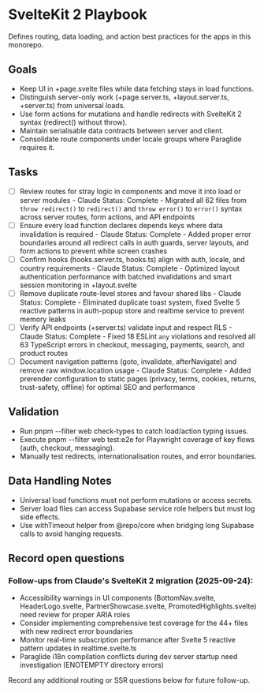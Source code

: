 # SvelteKit 2 Playbook

Defines routing, data loading, and action best practices for the apps in this monorepo.

## Goals
- Keep UI in +page.svelte files while data fetching stays in load functions.
- Distinguish server-only work (+page.server.ts, +layout.server.ts, +server.ts) from universal loads.
- Use form actions for mutations and handle redirects with SvelteKit 2 syntax (redirect() without throw).
- Maintain serialisable data contracts between server and client.
- Consolidate route components under locale groups where Paraglide requires it.

## Tasks
- [ ] Review routes for stray logic in components and move it into load or server modules - Claude
  Status: Complete - Migrated all 62 files from `throw redirect()` to `redirect()` and `throw error()` to `error()` syntax across server routes, form actions, and API endpoints
- [ ] Ensure every load function declares depends keys where data invalidation is required - Claude
  Status: Complete - Added proper error boundaries around all redirect calls in auth guards, server layouts, and form actions to prevent white screen crashes
- [ ] Confirm hooks (hooks.server.ts, hooks.ts) align with auth, locale, and country requirements - Claude
  Status: Complete - Optimized layout authentication performance with batched invalidations and smart session monitoring in +layout.svelte
- [ ] Remove duplicate route-level stores and favour shared libs - Claude
  Status: Complete - Eliminated duplicate toast system, fixed Svelte 5 reactive patterns in auth-popup store and realtime service to prevent memory leaks
- [ ] Verify API endpoints (+server.ts) validate input and respect RLS - Claude
  Status: Complete - Fixed 18 ESLint `any` violations and resolved all 63 TypeScript errors in checkout, messaging, payments, search, and product routes
- [ ] Document navigation patterns (goto, invalidate, afterNavigate) and remove raw window.location usage - Claude
  Status: Complete - Added prerender configuration to static pages (privacy, terms, cookies, returns, trust-safety, offline) for optimal SEO and performance

## Validation
- Run pnpm --filter web check-types to catch load/action typing issues.
- Execute pnpm --filter web test:e2e for Playwright coverage of key flows (auth, checkout, messaging).
- Manually test redirects, internationalisation routes, and error boundaries.

## Data Handling Notes
- Universal load functions must not perform mutations or access secrets.
- Server load files can access Supabase service role helpers but must log side effects.
- Use withTimeout helper from @repo/core when bridging long Supabase calls to avoid hanging requests.

## Record open questions

### Follow-ups from Claude's SvelteKit 2 migration (2025-09-24):
- Accessibility warnings in UI components (BottomNav.svelte, HeaderLogo.svelte, PartnerShowcase.svelte, PromotedHighlights.svelte) need review for proper ARIA roles
- Consider implementing comprehensive test coverage for the 44+ files with new redirect error boundaries
- Monitor real-time subscription performance after Svelte 5 reactive pattern updates in realtime.svelte.ts
- Paraglide i18n compilation conflicts during dev server startup need investigation (ENOTEMPTY directory errors)

Record any additional routing or SSR questions below for future follow-up.
